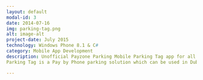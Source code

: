 ```yaml
---
layout: default
modal-id: 3
date: 2014-07-16
img: parking-tag.png
alt: image-alt
project-date: July 2015
technology: Windows Phone 8.1 & C#
category: Mobile App Development
description: Unofficial Payzone Parking Mobile Parking Tag app for all Dublin City Zones."No coins to feed the parking meter? No problem! With the Parking Tag mobile app you can pay for parking via an SMS message to Payzone.
Parking Tag is a Pay by Phone parking solution which can be used in Dublin City, Dún Laoghaire-Rathdown, Fingal and South Dublin County Council. " <a href="https://www.microsoft.com/en-ie/store/p/parking-tag-picker/9nblggh4vglk">Available now on Windows Phone Store </a>.

---
```

